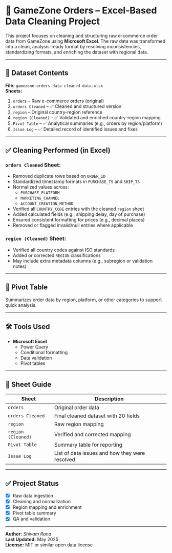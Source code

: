 # 🧹 GameZone Orders – Excel-Based Data Cleaning Project

This project focuses on cleaning and structuring raw e-commerce order data from GameZone using **Microsoft Excel**. The raw data was transformed into a clean, analysis-ready format by resolving inconsistencies, standardizing formats, and enriching the dataset with regional data.

---

## 📁 Dataset Contents

**File:** `gamezone-orders-data cleaned data.xlsx`  
**Sheets:**
1. `orders` – Raw e-commerce orders (original)
2. `orders Cleaned` – ✅ Cleaned and structured version
3. `region` – Original country-region reference
4. `region (Cleaned)` – ✅ Validated and enriched country-region mapping
5. `Pivot Table` – ✅ Analytical summaries (e.g., orders by region/platform)
6. `Issue Log` – ✅ Detailed record of identified issues and fixes

---

## ✅ Cleaning Performed (in Excel)

### `orders Cleaned` Sheet:
- Removed duplicate rows based on `ORDER_ID`
- Standardized timestamp formats in `PURCHASE_TS` and `SHIP_TS`
- Normalized values across:
  - `PURCHASE_PLATFORM`
  - `MARKETING_CHANNEL`
  - `ACCOUNT_CREATION_METHOD`
- Verified all `COUNTRY_CODE` entries with the cleaned `region` sheet
- Added calculated fields (e.g., shipping delay, day of purchase)
- Ensured consistent formatting for prices (e.g., decimal places)
- Removed or flagged invalid/null entries where applicable

### `region (Cleaned)` Sheet:
- Verified all country codes against ISO standards
- Added or corrected `REGION` classifications
- May include extra metadata columns (e.g., subregion or validation notes)

---

## 🔄 Pivot Table

Summarizes order data by region, platform, or other categories to support quick analysis.

---

## 🛠 Tools Used

- **Microsoft Excel**
  - Power Query
  - Conditional formatting
  - Data validation
  - Pivot tables

---

## 📌 Sheet Guide

| Sheet              | Description                                      |
|--------------------|--------------------------------------------------|
| `orders`           | Original order data                              |
| `orders Cleaned`   | Final cleaned dataset with 20 fields             |
| `region`           | Raw region mapping                               |
| `region (Cleaned)` | Verified and corrected mapping                   |
| `Pivot Table`      | Summary table for reporting                      |
| `Issue Log`        | List of data issues and how they were resolved   |

---

## ✅ Project Status

- [x] Raw data ingestion
- [x] Cleaning and normalization
- [x] Region mapping and enrichment
- [x] Pivot table summary
- [x] QA and validation

---

**Author:** *Shivam Rana*  
**Last Updated:** May 2025  
**License:** MIT or similar open data license
